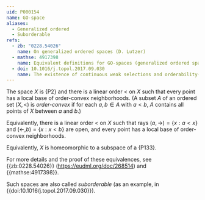 ```yaml
---
uid: P000154
name: GO-space
aliases:
  - Generalized ordered
  - Suborderable
refs:
  - zb: "0228.54026"
    name: On generalized ordered spaces (D. Lutzer)
  - mathse: 4917398
    name: Equivalent definitions for GO-spaces (generalized ordered spaces)
  - doi: 10.1016/j.topol.2017.09.030
    name: The existence of continuous weak selections and orderability-type properties in products and filter spaces (Motooka et al.)
---
```


The space $X$ is {P2} and there is a linear order $<$ on $X$ such that every point
has a local base of order-convex neighborhoods.
(A subset $A$ of an ordered set $(X,<)$ is *order-convex* if for each $a,b\in A$ with $a<b$,
$A$ contains all points of $X$ between $a$ and $b$.)

Equivalently, there is a linear order $<$ on $X$ such that rays $(a,\rightarrow)=\{x:a<x\}$
and $(\leftarrow,b)=\{x:x<b\}$ are open,
and every point has a local base of order-convex neighborhoods.

Equivalently, $X$ is homeomorphic to a subspace of a {P133}.

For more details and the proof of these equivalences, see {{zb:0228.54026}} (<https://eudml.org/doc/268514>)
and {{mathse:4917398}}.

Such spaces are also called *suborderable* (as an example, in {{doi:10.1016/j.topol.2017.09.030}}).
